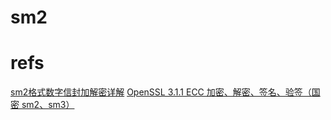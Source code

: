 # sm2

# refs

[sm2格式数字信封加解密详解](https://blog.csdn.net/Tramp_1/article/details/112173136)
[OpenSSL 3.1.1 ECC 加密、解密、签名、验签（国密 sm2、sm3）](https://gitcode.csdn.net/66c6f97b101644163365aa78.html)
